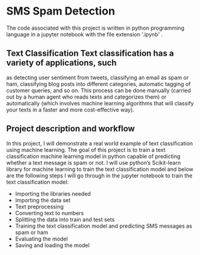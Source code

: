 # SMS Spam Detection
 The code associated with this project is written in python programming language in a jupyter notebook with the file extension '.ipynb' .

## Text Classification Text classification has a variety of applications, such
as detecting user sentiment from tweets, classifying an email as spam or ham, classifying blog posts into different categories, automatic
tagging of customer queries, and so on. This process can be done manually (carried out by a human agent who reads texts and categorizes
them) or automatically (which involves machine learning algorithms that will classify your texts in a faster and more cost-effective way).

## Project description and workflow
In this project, I will demonstrate a real world example of text classification using machine learning. The goal of this project is to
train a text classification machine learning model in python capable of predicting whether a text message is spam or not. I will use
python’s Scikit-learn library for machine learning to train the text classification model and below are the following steps I will go
through in the jupyter notebook to train the text classification model:
* Importing the libraries needed
* Importing the data set
* Text preprocessing
* Converting text to numbers
* Splitting the data into train and test sets
* Training the text classification model and predicting SMS messages as spam or ham
* Evaluating the  model
* Saving and loading the model

